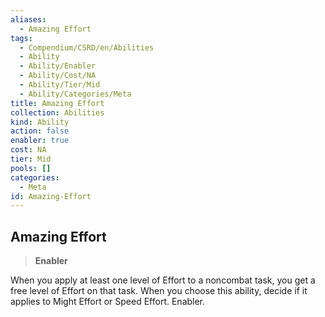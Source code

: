 ```yaml
---
aliases:
  - Amazing Effort
tags:
  - Compendium/CSRD/en/Abilities
  - Ability
  - Ability/Enabler
  - Ability/Cost/NA
  - Ability/Tier/Mid
  - Ability/Categories/Meta
title: Amazing Effort
collection: Abilities
kind: Ability
action: false
enabler: true
cost: NA
tier: Mid
pools: []
categories:
  - Meta
id: Amazing-Effort
---
```

## Amazing Effort  
  
>**Enabler**
  
  
  
When you apply at least one level of Effort to a noncombat task, you get a free level of Effort on that task. When you choose this ability, decide if it applies to Might Effort or Speed Effort. Enabler.
